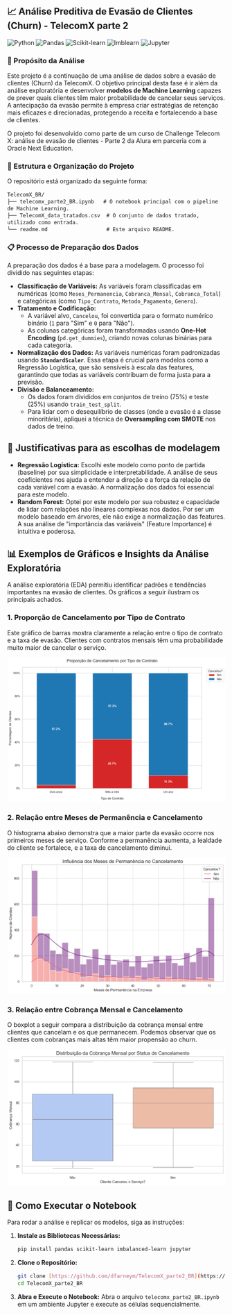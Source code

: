 ## 📈 Análise Preditiva de Evasão de Clientes (Churn) - TelecomX parte 2

![Python](https://img.shields.io/badge/Python-3.9%2B-blue?style=flat&logo=python)
![Pandas](https://img.shields.io/badge/Pandas-orange?style=flat&logo=pandas)
![Scikit-learn](https://img.shields.io/badge/Scikit--learn-F7931E?style=flat&logo=scikit-learn)
![Imblearn](https://img.shields.io/badge/Imbalanced--learn-green?style=flat&logo=scikit-learn)
![Jupyter](https://img.shields.io/badge/Jupyter%20Notebook-F37626?style=flat&logo=jupyter)

### 📄 Propósito da Análise

Este projeto é a continuação de uma análise de dados sobre a evasão de clientes (Churn) da TelecomX. O objetivo principal desta fase é ir além da análise exploratória e desenvolver **modelos de Machine Learning** capazes de prever quais clientes têm maior probabilidade de cancelar seus serviços. A antecipação da evasão permite à empresa criar estratégias de retenção mais eficazes e direcionadas, protegendo a receita e fortalecendo a base de clientes.

O projeto foi desenvolvido como parte de um curso de Challenge Telecom X: análise de evasão de clientes - Parte 2 da Alura em parceria com a Oracle Next Education.

### 📁 Estrutura e Organização do Projeto

O repositório está organizado da seguinte forma:
````
TelecomX_BR/
├── telecomx_parte2_BR.ipynb   # O notebook principal com o pipeline de Machine Learning.
├── TelecomX_data_tratados.csv  # O conjunto de dados tratado, utilizado como entrada.
└── readme.md                   # Este arquivo README.
````
### 📋 Processo de Preparação dos Dados

A preparação dos dados é a base para a modelagem. O processo foi dividido nas seguintes etapas:

* **Classificação de Variáveis:** As variáveis foram classificadas em numéricas (como `Meses_Permanencia`, `Cobranca_Mensal`, `Cobranca_Total`) e categóricas (como `Tipo_Contrato`, `Metodo_Pagamento`, `Genero`).
* **Tratamento e Codificação:**
    * A variável alvo, `Cancelou`, foi convertida para o formato numérico binário (`1` para "Sim" e `0` para "Não").
    * As colunas categóricas foram transformadas usando **One-Hot Encoding** (`pd.get_dummies`), criando novas colunas binárias para cada categoria.
* **Normalização dos Dados:** As variáveis numéricas foram padronizadas usando **`StandardScaler`**. Essa etapa é crucial para modelos como a Regressão Logística, que são sensíveis à escala das features, garantindo que todas as variáveis contribuam de forma justa para a previsão.
* **Divisão e Balanceamento:**
    * Os dados foram divididos em conjuntos de treino (75%) e teste (25%) usando `train_test_split`.
    * Para lidar com o desequilíbrio de classes (onde a evasão é a classe minoritária), apliquei a técnica de **Oversampling com SMOTE** nos dados de treino.

## 🧠 Justificativas para as escolhas de modelagem

* **Regressão Logística:** Escolhi este modelo como ponto de partida (baseline) por sua simplicidade e interpretabilidade. A análise de seus coeficientes nos ajuda a entender a direção e a força da relação de cada variável com a evasão. A normalização dos dados foi essencial para este modelo.
* **Random Forest:** Optei por este modelo por sua robustez e capacidade de lidar com relações não lineares complexas nos dados. Por ser um modelo baseado em árvores, ele não exige a normalização das features. A sua análise de "importância das variáveis" (Feature Importance) é intuitiva e poderosa.

## 📊 Exemplos de Gráficos e Insights da Análise Exploratória

A análise exploratória (EDA) permitiu identificar padrões e tendências importantes na evasão de clientes. Os gráficos a seguir ilustram os principais achados.

### 1. Proporção de Cancelamento por Tipo de Contrato

Este gráfico de barras mostra claramente a relação entre o tipo de contrato e a taxa de evasão. Clientes com contratos mensais têm uma probabilidade muito maior de cancelar o serviço.

![Proporção de Cancelamento por Tipo de Contrato](Gráficos/Proporção%20de%20Cancelamento%20por%20Tipo%20de%20Contrato.png)

### 2. Relação entre Meses de Permanência e Cancelamento

O histograma abaixo demonstra que a maior parte da evasão ocorre nos primeiros meses de serviço. Conforme a permanência aumenta, a lealdade do cliente se fortalece, e a taxa de cancelamento diminui.

![Relação entre Meses de Permanência e Cancelamento](Gráficos/Relação%20entre%20Meses%20de%20Permanência%20e%20Cancelamento.png)

### 3. Relação entre Cobrança Mensal e Cancelamento

O boxplot a seguir compara a distribuição da cobrança mensal entre clientes que cancelam e os que permanecem. Podemos observar que os clientes com cobranças mais altas têm maior propensão ao churn.

![Relação entre Cobrança Mensal e Cancelamento](Gráficos/Relação%20entre%20Cobrança%20Mensal%20e%20Cancelamento.png)


## 🚀 Como Executar o Notebook

Para rodar a análise e replicar os modelos, siga as instruções:

1.  **Instale as Bibliotecas Necessárias:**
    ```bash
    pip install pandas scikit-learn imbalanced-learn jupyter
    ```
2.  **Clone o Repositório:**
    ```bash
    git clone [https://github.com/dfarneym/TelecomX_parte2_BR](https://github.com/dfarneym/TelecomX_parte2_BR)
    cd TelecomX_parte2_BR
    
    ```
    
3.  **Abra e Execute o Notebook:**
    Abra o arquivo `telecomx_parte2_BR.ipynb` em um ambiente Jupyter e execute as células sequencialmente.
